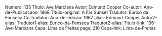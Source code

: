 Numero: 136
Titulo: Ave Marciana
Autor: Edmund Cooper
Co-autor: 
Ano-de-Publicacaoo: 1968
Titulo-original: A Far Sunset
Tradutor: Eurico da Fonseca
Co-tradutor: 
Ano-de-edicao: 1967
alias: Edmund-Cooper
Autor2-alias: 
Tradutor1-alias: Eurico-da-Fonseca
Tradutor2-alias: 
Titulo-link: 136-Ave-Marciana
Capa: Lima de Freitas
pags: 210
Capa-link: Lima-de-Freitas